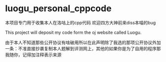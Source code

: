 # luogu_personal_cppcode
本项目专门用于收集本人在洛咕上的cpp代码
欢迎四方大神前来diss本喵的bug

This project will deposit my code form the oj website called Luogu.

由于本人不知道那些公开协议有啥破用所以在此声明除了我选的那项公开协议外加一条：不准直接抄袭复制本人题解到评测网上，其他的如果你是为了自用的程序那我随你，记得加注释表示来源
